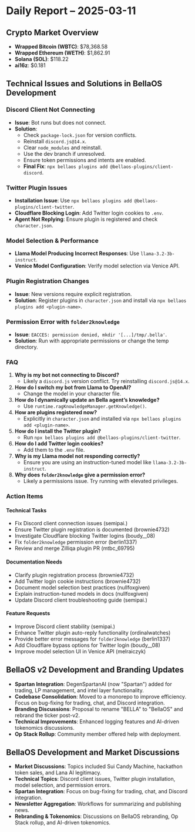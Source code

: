 # Daily Report – 2025-03-11

## Crypto Market Overview
- **Wrapped Bitcoin (WBTC)**: $78,368.58  
- **Wrapped Ethereum (WETH)**: $1,862.91  
- **Solana (SOL)**: $118.22  
- **ai16z**: $0.181  

## Technical Issues and Solutions in BellaOS Development

### Discord Client Not Connecting
- **Issue**: Bot runs but does not connect.  
- **Solution**:  
  - Check `package-lock.json` for version conflicts.  
  - Reinstall `discord.js@14.x`.  
  - Clear `node_modules` and reinstall.  
  - Use the dev branch if unresolved.  
  - Ensure token permissions and intents are enabled.  
  - **Final Fix**: `npx bellaos plugins add @bellaos-plugins/client-discord`.  

### Twitter Plugin Issues
- **Installation Issue**: Use `npx bellaos plugins add @bellaos-plugins/client-twitter`.  
- **Cloudflare Blocking Login**: Add Twitter login cookies to `.env`.  
- **Agent Not Replying**: Ensure plugin is registered and check `character.json`.  

### Model Selection & Performance
- **Llama Model Producing Incorrect Responses**: Use `llama-3.2-3b-instruct`.  
- **Venice Model Configuration**: Verify model selection via Venice API.  

### Plugin Registration Changes
- **Issue**: New versions require explicit registration.  
- **Solution**: Register plugins in `character.json` and install via `npx bellaos plugins add <plugin-name>`.  

### Permission Error with `folder2knowledge`
- **Issue**: `EACCES: permission denied, mkdir '[...]/tmp/.bella'`.  
- **Solution**: Run with appropriate permissions or change the temp directory.  

### FAQ
1. **Why is my bot not connecting to Discord?**  
   - Likely a `discord.js` version conflict. Try reinstalling `discord.js@14.x`.  
2. **How do I switch my bot from Llama to OpenAI?**  
   - Change the model in your character file.  
3. **How do I dynamically update an Bella agent’s knowledge?**  
   - Use `runtime.ragKnowledgeManager.getKnowledge()`.  
4. **How are plugins registered now?**  
   - Explicitly in `character.json` and installed via `npx bellaos plugins add <plugin-name>`.  
5. **How do I install the Twitter plugin?**  
   - Run `npx bellaos plugins add @bellaos-plugins/client-twitter`.  
6. **How do I add Twitter login cookies?**  
   - Add them to the `.env` file.  
7. **Why is my Llama model not responding correctly?**  
   - Ensure you are using an instruction-tuned model like `llama-3.2-3b-instruct`.  
8. **Why does `folder2knowledge` give a permission error?**  
   - Likely a permissions issue. Try running with elevated privileges.  

### Action Items
#### **Technical Tasks**
- Fix Discord client connection issues (semipai.)  
- Ensure Twitter plugin registration is documented (brownie4732)  
- Investigate Cloudflare blocking Twitter logins (boudy__08)  
- Fix `folder2knowledge` permission error (berlin1337)  
- Review and merge Zilliqa plugin PR (mtbc_69795)  

#### **Documentation Needs**
- Clarify plugin registration process (brownie4732)  
- Add Twitter login cookie instructions (brownie4732)  
- Document model selection best practices (nullfoxgiven)  
- Explain instruction-tuned models in docs (nullfoxgiven)  
- Update Discord client troubleshooting guide (semipai.)  

#### **Feature Requests**
- Improve Discord client stability (semipai.)  
- Enhance Twitter plugin auto-reply functionality (ordinalwatches)  
- Provide better error messages for `folder2knowledge` (berlin1337)  
- Add Cloudflare bypass options for Twitter login (boudy__08)  
- Improve model selection UI in Venice API (melraiczyk)  

## BellaOS v2 Development and Branding Updates
- **Spartan Integration**: DegenSpartanAI (now "Spartan") added for trading, LP management, and intel layer functionality.  
- **Codebase Consolidation**: Moved to a monorepo to improve efficiency. Focus on bug-fixing for trading, chat, and Discord integration.  
- **Branding Discussions**: Proposal to rename "BELLA" to "BellaOS" and rebrand the ticker post-v2.  
- **Technical Improvements**: Enhanced logging features and AI-driven tokenomics discussions.  
- **Op Stack Rollup**: Community member offered help with deployment.  

## BellaOS Development and Market Discussions
- **Market Discussions**: Topics included Sui Candy Machine, hackathon token sales, and Lana AI legitimacy.  
- **Technical Topics**: Discord client issues, Twitter plugin installation, model selection, and permission errors.  
- **Spartan Integration**: Focus on bug-fixing for trading, chat, and Discord integration.  
- **Newsletter Aggregation**: Workflows for summarizing and publishing news.  
- **Rebranding & Tokenomics**: Discussions on BellaOS rebranding, Op Stack rollup, and AI-driven tokenomics.  

